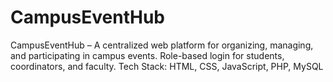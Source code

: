 # CampusEventHub
CampusEventHub – A centralized web platform for organizing, managing, and participating in campus events. Role-based login for students, coordinators, and faculty. Tech Stack: HTML, CSS, JavaScript, PHP, MySQL
